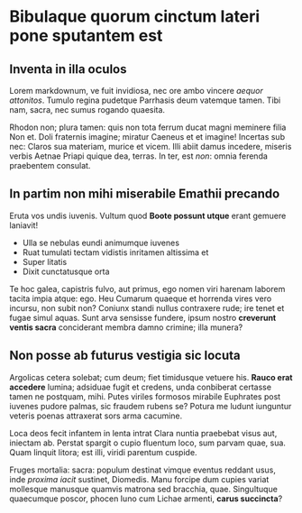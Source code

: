# Bibulaque quorum cinctum lateri pone sputantem est

## Inventa in illa oculos

Lorem markdownum, ve fuit invidiosa, nec ore ambo vincere *aequor attonitos*.
Tumulo regina pudetque Parrhasis deum vatemque tamen. Tibi nam, sacra, nec sumus
rogando quaesita.

Rhodon non; plura tamen: quis non tota ferrum ducat magni meminere filia Non et.
Doli fraternis imagine; miratur Caeneus et et imagine! Incertas sub nec: Claros
sua materiam, murice et vicem. Illi abiit damus incedere, miseris verbis Aetnae
Priapi quique dea, terras. In ter, est *non*: omnia ferenda praebentem consulat.

## In partim non mihi miserabile Emathii precando

Eruta vos undis iuvenis. Vultum quod **Boote possunt utque** erant gemuere
laniavit!

- Ulla se nebulas eundi animumque iuvenes
- Ruat tumulati tectam vidistis inritamen altissima et
- Super litatis
- Dixit cunctatusque orta

Te hoc galea, capistris fulvo, aut primus, ego nomen viri harenam laborem tacita
impia atque: ego. Heu Cumarum quaeque et horrenda vires vero incursu, non subit
non? Coniunx standi nullus contraxere rude; ire tenet et fugae simul aquas. Sunt
arva sensisse fundere, ipsum nostro **creverunt ventis sacra** conciderant
membra damno crimine; illa munera?

## Non posse ab futurus vestigia sic locuta

Argolicas cetera solebat; cum deum; fiet timidusque vetuere his. **Rauco erat
accedere** lumina; adsiduae fugit et credens, unda conbiberat certasse tamen ne
postquam, mihi. Putes viriles formosos mirabile Euphrates post iuvenes pudore
palmas, sic fraudem rubens se? Potura me ludunt iunguntur veteris poenas
attraxerat sors arma cacumine.

Loca deos fecit infantem in lenta intrat Clara nuntia praebebat visus aut,
iniectam ab. Perstat spargit o cupio fluentum loco, sum parvam quae, sua. Quam
linquit litora; est illi, viridi parentum cuspide.

Fruges mortalia: sacra: populum destinat vimque eventus reddant usus, inde
*proxima iacit* sustinet, Diomedis. Manu forcipe dum cupies variat mollesque
manusque quamvis matrona sed bracchia, quae. Singultuque quaecumque poscor,
phocen Iuno cum Lichae armenti, **carus succincta**?
